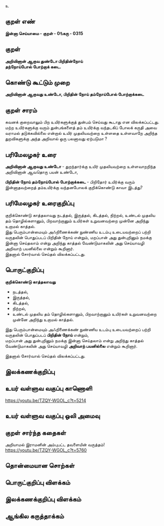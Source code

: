 உ

## குறள் எண் 

**இன்னா செய்யாமை - குறள் - 0௩கரு - 0315**  

## குறள் 

**அறிவினான் ஆகுவ துண்டோ பிறிதின்நோய்  
தந்நோய்போல் போற்றாக் கடை.**

## கொண்டு கூட்டும் முறை

**அறிவினான் ஆகுவது உண்டோ, பிறிதின் நோய் தம்நோய்போல் போற்றாக்கடை**

## குறள் சாரம் 

கவனக் குறைவாலும் பிற உயிர்களுக்குத் துன்பம் செய்வது கூடாது என விலக்கப்பட்டது.  
மற்ற உயிர்களுக்கு வரும் துன்பங்களைத் தம் உயிர்க்கு வந்தடகிப் போலக் கருதி அவை வராமல் தடுக்கவில்லை என்றால் உயிர் முதலியவற்றை உள்ளதை உள்ளவாறே அறிந்த துறவிகளுக்கு அந்த அறிவால் ஒரு பலனாவது ஏற்படுமா ?

## பரிமேலழகர் உரை

**அறிவினான் ஆகுவது உண்டோ** - துறந்தார்க்கு உயிர் முதலியவற்றை உள்ளவாறறிந்த அறிவினான் ஆவதொரு பயன் உண்டோ,   

**பிறிதின் நோய் தம்நோய்போல் போற்றாக்கடை** - பிறிதோர் உயிர்க்கு வரும் இன்னாதவற்றைத் தம்உயிர்க்கு வந்தனபோலக் குறிக்கொண்டு காவா இடத்து?   

## பரிமேலழகர் உரைகுறிப்பு   

குறிக்கொண்டு காத்தலாவது நடத்தல், இருத்தல், கிடத்தல், நிற்றல், உண்டல் முதலிய தம் தொழில்களானும், பிறவாற்றானும் உயிர்கள் உறுவனவற்றை முன்னே அறிந்து உறாமல் காத்தல்.  
இது பெரும்பான்மையும் அஃறிணைக்கண் நுண்ணிய உடம்பு உடையவற்றைப் பற்றி வருதலின் பொதுப்படப் பிறிதின் நோய் என்றும், மறப்பான் அது துன்புறினும் நமக்கு இன்னா செய்தலாம் என்று அறிந்து காத்தல் வேண்டுமாகலின் அது செய்யாவழி அறிவாற் பயனில்லை என்றும் கூறினார்.   
இதனால் சோர்வால் செய்தல் விலக்கப்பட்டது.    

## பொருட்குறிப்பு 

**குறிக்கொண்டு காத்தலாவது**  
* நடத்தல்,   
* இருத்தல்,
* கிடத்தல், 
* நிற்றல்,   
* உண்டல் முதலிய தம் தொழில்களானும், பிறவாற்றானும் உயிர்கள் உறுவனவற்றை முன்னே அறிந்து உறாமல் காத்தல்.  

இது பெரும்பான்மையும் அஃறிணைக்கண் நுண்ணிய உடம்பு உடையவற்றைப் பற்றி வருதலின் பொதுப்படப் **பிறிதின் நோய்** என்றும்,  
மறப்பான் அது துன்புறினும் நமக்கு இன்னா செய்தலாம் என்று அறிந்து காத்தல் வேண்டுமாகலின் அது செய்யாவழி **அறிவாற் பயனில்லை** என்றும் கூறினார்.   

இதனால் சோர்வால் செய்தல் விலக்கப்பட்டது.   

## இலக்கணக்குறிப்பு  


## உயர் வள்ளுவ வகுப்பு காணொளி

https://youtu.be/TZQY-WGOL_c?t=5214

## உயர் வள்ளுவ வகுப்பு ஒலி அமைவு 

 
## குறள் சார்ந்த கதைகள் 

அறியாமல் இராமனின் அம்புபட்ட தவளையின் வருத்தம்!  
https://youtu.be/TZQY-WGOL_c?t=5760

## தொன்மையான சொற்கள்


## பொருட்குறிப்பு விளக்கம்


## இலக்கணக்குறிப்பு விளக்கம்


## ஆங்கில கருத்தாக்கம் 


